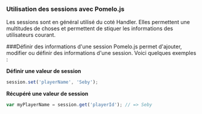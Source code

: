 ### Utilisation des sessions avec Pomelo.js

Les sessions sont en général utilisé du coté Handler. Elles permettent une multitudes de choses
et permettent de stiquer les informations des utilisateurs courant.

###Définir des informations d'une session
Pomelo.js permet d'ajouter, modifier ou définir des informations d'une session. Voici
quelques exemples :

**Définir une valeur de session**

```javascript
session.set('playerName', 'Seby');
```

**Récupéré une valeur de session**

```javascript
var myPlayerName = session.get('playerId'); // => Seby
```